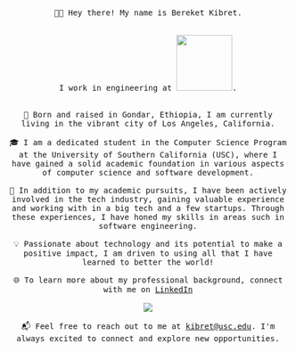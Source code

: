 <p align="center">  <br/><br/>
  <samp>
    👋🏽 Hey there! My name is Bereket Kibret.
        <br/><br/>
     </br>
    I work in engineering at <a href="[https://jobs.netflix.com/](https://www.microsoft.com/en-us/)" target="_blank"><img src="https://upload.wikimedia.org/wikipedia/commons/9/96/Microsoft_logo_%282012%29.svg" width="100px;"></a>.
    <br/>
    <br/><br/>
    🌇 Born and raised in Gondar, Ethiopia, I am currently living in the vibrant city of Los Angeles, California.
    <br/><br/>
    🎓 I am a dedicated student in the Computer Science Program at the University of Southern California (USC), where I have gained a solid academic foundation in various aspects of computer science and software development.
    <br/><br/>
    💼 In addition to my academic pursuits, I have been actively involved in the tech industry, gaining valuable experience and working with in a big tech and a few startups. Through these experiences, I have honed my skills in areas such in software engineering.
    <br/><br/>
    💡 Passionate about technology and its potential to make a positive impact, I am driven to using all that I have learned to better the world!
    <br/><br/>
    🌐 To learn more about my professional background, connect with me on <a href="https://www.linkedin.com/in/bereketkibret/" target="_blank">LinkedIn</a> 
    <br/><br/>
    <img src="/bk+mom.png width="450px">
    <br/><br/>
    📬 Feel free to reach out to me at <a href="mailto:kibret@usc.edu">kibret@usc.edu</a>. I'm always excited to connect and explore new opportunities.
  </samp>
</p>
